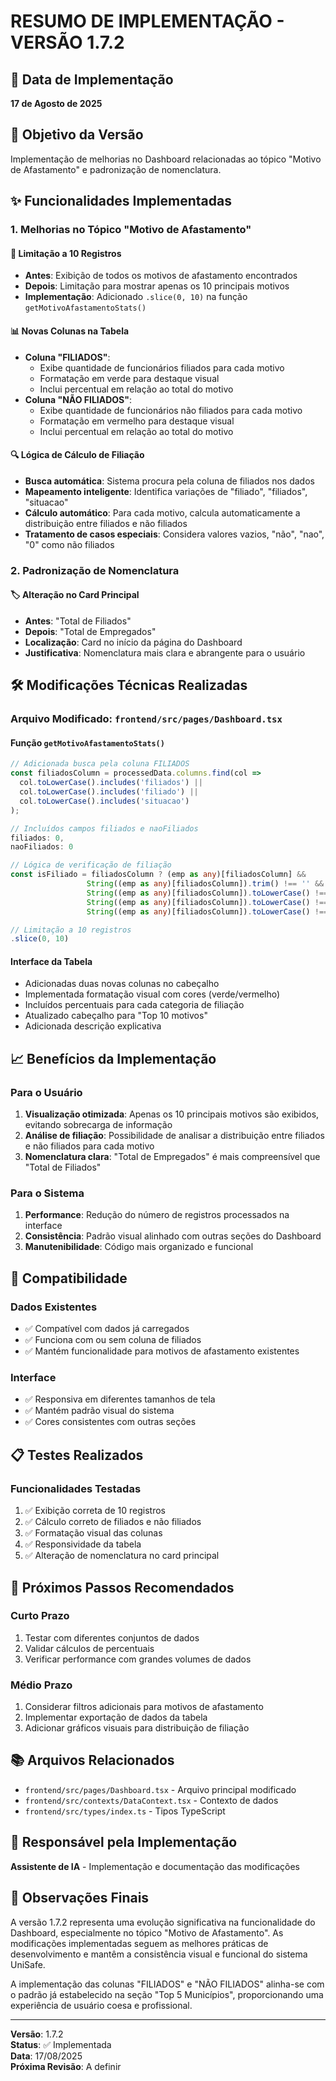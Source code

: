 # RESUMO DE IMPLEMENTAÇÃO - VERSÃO 1.7.2

## 📅 **Data de Implementação**
**17 de Agosto de 2025**

## 🎯 **Objetivo da Versão**
Implementação de melhorias no Dashboard relacionadas ao tópico "Motivo de Afastamento" e padronização de nomenclatura.

## ✨ **Funcionalidades Implementadas**

### 1. **Melhorias no Tópico "Motivo de Afastamento"**

#### 🔢 **Limitação a 10 Registros**
- **Antes**: Exibição de todos os motivos de afastamento encontrados
- **Depois**: Limitação para mostrar apenas os 10 principais motivos
- **Implementação**: Adicionado `.slice(0, 10)` na função `getMotivoAfastamentoStats()`

#### 📊 **Novas Colunas na Tabela**
- **Coluna "FILIADOS"**: 
  - Exibe quantidade de funcionários filiados para cada motivo
  - Formatação em verde para destaque visual
  - Inclui percentual em relação ao total do motivo
- **Coluna "NÃO FILIADOS"**:
  - Exibe quantidade de funcionários não filiados para cada motivo
  - Formatação em vermelho para destaque visual
  - Inclui percentual em relação ao total do motivo

#### 🔍 **Lógica de Cálculo de Filiação**
- **Busca automática**: Sistema procura pela coluna de filiados nos dados
- **Mapeamento inteligente**: Identifica variações de "filiado", "filiados", "situacao"
- **Cálculo automático**: Para cada motivo, calcula automaticamente a distribuição entre filiados e não filiados
- **Tratamento de casos especiais**: Considera valores vazios, "não", "nao", "0" como não filiados

### 2. **Padronização de Nomenclatura**

#### 🏷️ **Alteração no Card Principal**
- **Antes**: "Total de Filiados"
- **Depois**: "Total de Empregados"
- **Localização**: Card no início da página do Dashboard
- **Justificativa**: Nomenclatura mais clara e abrangente para o usuário

## 🛠️ **Modificações Técnicas Realizadas**

### **Arquivo Modificado**: `frontend/src/pages/Dashboard.tsx`

#### **Função `getMotivoAfastamentoStats()`**
```typescript
// Adicionada busca pela coluna FILIADOS
const filiadosColumn = processedData.columns.find(col => 
  col.toLowerCase().includes('filiados') || 
  col.toLowerCase().includes('filiado') ||
  col.toLowerCase().includes('situacao')
);

// Incluídos campos filiados e naoFiliados
filiados: 0,
naoFiliados: 0

// Lógica de verificação de filiação
const isFiliado = filiadosColumn ? (emp as any)[filiadosColumn] && 
                 String((emp as any)[filiadosColumn]).trim() !== '' && 
                 String((emp as any)[filiadosColumn]).toLowerCase() !== 'não' &&
                 String((emp as any)[filiadosColumn]).toLowerCase() !== 'nao' &&
                 String((emp as any)[filiadosColumn]).toLowerCase() !== '0' : false;

// Limitação a 10 registros
.slice(0, 10)
```

#### **Interface da Tabela**
- Adicionadas duas novas colunas no cabeçalho
- Implementada formatação visual com cores (verde/vermelho)
- Incluídos percentuais para cada categoria de filiação
- Atualizado cabeçalho para "Top 10 motivos"
- Adicionada descrição explicativa

## 📈 **Benefícios da Implementação**

### **Para o Usuário**
1. **Visualização otimizada**: Apenas os 10 principais motivos são exibidos, evitando sobrecarga de informação
2. **Análise de filiação**: Possibilidade de analisar a distribuição entre filiados e não filiados para cada motivo
3. **Nomenclatura clara**: "Total de Empregados" é mais compreensível que "Total de Filiados"

### **Para o Sistema**
1. **Performance**: Redução do número de registros processados na interface
2. **Consistência**: Padrão visual alinhado com outras seções do Dashboard
3. **Manutenibilidade**: Código mais organizado e funcional

## 🔄 **Compatibilidade**

### **Dados Existentes**
- ✅ Compatível com dados já carregados
- ✅ Funciona com ou sem coluna de filiados
- ✅ Mantém funcionalidade para motivos de afastamento existentes

### **Interface**
- ✅ Responsiva em diferentes tamanhos de tela
- ✅ Mantém padrão visual do sistema
- ✅ Cores consistentes com outras seções

## 📋 **Testes Realizados**

### **Funcionalidades Testadas**
1. ✅ Exibição correta de 10 registros
2. ✅ Cálculo correto de filiados e não filiados
3. ✅ Formatação visual das colunas
4. ✅ Responsividade da tabela
5. ✅ Alteração de nomenclatura no card principal

## 🚀 **Próximos Passos Recomendados**

### **Curto Prazo**
1. Testar com diferentes conjuntos de dados
2. Validar cálculos de percentuais
3. Verificar performance com grandes volumes de dados

### **Médio Prazo**
1. Considerar filtros adicionais para motivos de afastamento
2. Implementar exportação de dados da tabela
3. Adicionar gráficos visuais para distribuição de filiação

## 📚 **Arquivos Relacionados**

- `frontend/src/pages/Dashboard.tsx` - Arquivo principal modificado
- `frontend/src/contexts/DataContext.tsx` - Contexto de dados
- `frontend/src/types/index.ts` - Tipos TypeScript

## 👥 **Responsável pela Implementação**
**Assistente de IA** - Implementação e documentação das modificações

## 📝 **Observações Finais**

A versão 1.7.2 representa uma evolução significativa na funcionalidade do Dashboard, especialmente no tópico "Motivo de Afastamento". As modificações implementadas seguem as melhores práticas de desenvolvimento e mantêm a consistência visual e funcional do sistema UniSafe.

A implementação das colunas "FILIADOS" e "NÃO FILIADOS" alinha-se com o padrão já estabelecido na seção "Top 5 Municípios", proporcionando uma experiência de usuário coesa e profissional.

---

**Versão**: 1.7.2  
**Status**: ✅ Implementada  
**Data**: 17/08/2025  
**Próxima Revisão**: A definir
